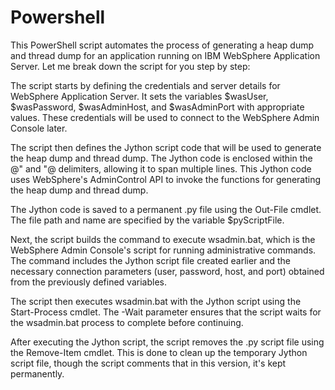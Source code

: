 # Powershell
This PowerShell script automates the process of generating a heap dump and thread dump for an application running on IBM WebSphere Application Server. Let me break down the script for you step by step:

The script starts by defining the credentials and server details for WebSphere Application Server. It sets the variables $wasUser, $wasPassword, $wasAdminHost, and $wasAdminPort with appropriate values. These credentials will be used to connect to the WebSphere Admin Console later.

The script then defines the Jython script code that will be used to generate the heap dump and thread dump. The Jython code is enclosed within the @" and "@ delimiters, allowing it to span multiple lines. This Jython code uses WebSphere's AdminControl API to invoke the functions for generating the heap dump and thread dump.

The Jython code is saved to a permanent .py file using the Out-File cmdlet. The file path and name are specified by the variable $pyScriptFile.

Next, the script builds the command to execute wsadmin.bat, which is the WebSphere Admin Console's script for running administrative commands. The command includes the Jython script file created earlier and the necessary connection parameters (user, password, host, and port) obtained from the previously defined variables.

The script then executes wsadmin.bat with the Jython script using the Start-Process cmdlet. The -Wait parameter ensures that the script waits for the wsadmin.bat process to complete before continuing.

After executing the Jython script, the script removes the .py script file using the Remove-Item cmdlet. This is done to clean up the temporary Jython script file, though the script comments that in this version, it's kept permanently.
